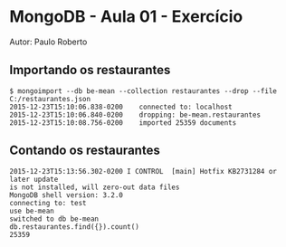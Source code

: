 # MongoDB - Aula 01 - Exercício
Autor: Paulo Roberto

## Importando os restaurantes
```
$ mongoimport --db be-mean --collection restaurantes --drop --file C:/restaurantes.json
2015-12-23T15:10:06.838-0200    connected to: localhost
2015-12-23T15:10:06.840-0200    dropping: be-mean.restaurantes
2015-12-23T15:10:08.756-0200    imported 25359 documents
```
## Contando os restaurantes
```
2015-12-23T15:13:56.302-0200 I CONTROL  [main] Hotfix KB2731284 or later update
is not installed, will zero-out data files
MongoDB shell version: 3.2.0
connecting to: test
use be-mean
switched to db be-mean
db.restaurantes.find({}).count()
25359
```

